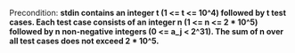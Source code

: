 Precondition: **stdin contains an integer t (1 <= t <= 10^4) followed by t test cases. Each test case consists of an integer n (1 <= n <= 2 * 10^5) followed by n non-negative integers (0 <= a_j < 2^31). The sum of n over all test cases does not exceed 2 * 10^5.**